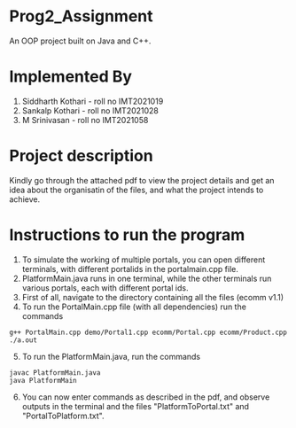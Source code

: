 # Prog2_Assignment
An OOP project built on Java and C++.

# Implemented By
1. Siddharth Kothari - roll no IMT2021019 
2. Sankalp Kothari - roll no IMT2021028 
3. M Srinivasan - roll no IMT2021058

# Project description
Kindly go through the attached pdf to view the project details and get an idea about the organisatin of the files, and what the project intends to achieve. 

# Instructions to run the program
1. To simulate the working of multiple portals, you can open different terminals, with different portalids in the portalmain.cpp file.
2. PlatformMain.java runs in one terminal, while the other terminals run various portals, each with different portal ids.
3. First of all, navigate to the directory containing all the files (ecomm v1.1)
4. To run the PortalMain.cpp file (with all dependencies) run the commands
```   
g++ PortalMain.cpp demo/Portal1.cpp ecomm/Portal.cpp ecomm/Product.cpp
./a.out
```

5. To run the PlatformMain.java, run the commands
```
javac PlatformMain.java
java PlatformMain
```

6. You can now enter commands as described in the pdf, and observe outputs in the terminal and the files "PlatformToPortal.txt" and "PortalToPlatform.txt".